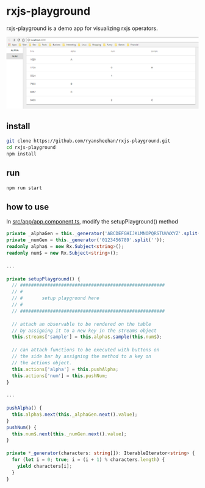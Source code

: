 # rxjs-playground

rxjs-playground is a demo app for visualizing rxjs operators.

![screenshot](./screencap.PNG)

## install

```bash
git clone https://github.com/ryansheehan/rxjs-playground.git
cd rxjs-playground
npm install
```

## run

```bash
npm run start
```

## how to use

In [src/app/app.component.ts](https://github.com/ryansheehan/rxjs-playground/blob/master/src/app/app.component.ts), modify the setupPlayground() method
```typescript
private _alphaGen = this._generator('ABCDEFGHIJKLMNOPQRSTUVWXYZ'.split(''));
private _numGen = this._generator('0123456789'.split(''));
readonly alpha$ = new Rx.Subject<string>();
readonly num$ = new Rx.Subject<string>();

...

private setupPlayground() {
  // #####################################################
  // #
  // #       setup playground here
  // #
  // #####################################################

  // attach an observable to be rendered on the table
  // by assigning it to a new key in the streams object
  this.streams['sample'] = this.alpha$.sample(this.num$);

  // can attach functions to be executed with buttons on
  // the side bar by assigning the method to a key on 
  // the actions object.
  this.actions['alpha'] = this.pushAlpha;
  this.actions['num'] = this.pushNum;
}

...

pushAlpha() {
  this.alpha$.next(this._alphaGen.next().value);
}
pushNum() {
  this.num$.next(this._numGen.next().value);
}

private *_generator(characters: string[]): IterableIterator<string> {
  for (let i = 0; true; i = (i + 1) % characters.length) { 
    yield characters[i]; 
  }
}

```
